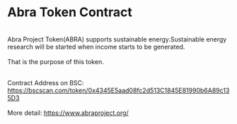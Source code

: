 <h1>Abra Token Contract</h2>
<br>Abra Project Token(ABRA) supports sustainable energy.Sustainable energy research will be started when income starts to be generated.</br>
<br>That is the purpose of this token.</br>

<br>Contract Address on BSC: https://bscscan.com/token/0x4345E5aad08fc2d513C1845E81990b6A89c135D3</br>
<br>More detail: https://www.abraproject.org/</br>
